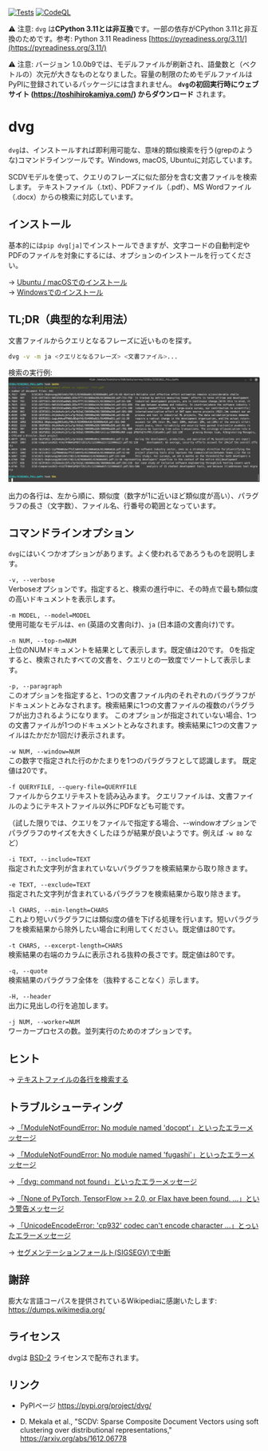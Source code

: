 [![Tests](https://github.com/tos-kamiya/dvg/actions/workflows/tests.yaml/badge.svg)](https://github.com/tos-kamiya/dvg/actions/workflows/tests.yaml) [![CodeQL](https://github.com/tos-kamiya/dvg/actions/workflows/codeql-analysis.yml/badge.svg)](https://github.com/tos-kamiya/dvg/actions/workflows/codeql-analysis.yml)

⚠️ 注意: `dvg` は**CPython 3.11とは非互換**です。一部の依存がCPython 3.11と非互換のためです。参考: Python 3.11 Readiness [https://pyreadiness.org/3.11/](https://pyreadiness.org/3.11/)  

⚠️ 注意: バージョン 1.0.0b9では、モデルファイルが刷新され、語彙数と（ベクトルの）次元が大きなものとなりました。容量の制限のためモデルファイルはPyPIに登録されているパッケージには含まれません。 **`dvg`の初回実行時にウェブサイト (https://toshihirokamiya.com/) からダウンロード** されます。  

# dvg

`dvg`は、インストールすれば即利用可能な、意味的類似検索を行う(grepのような)コマンドラインツールです。Windows, macOS, Ubuntuに対応しています。

SCDVモデルを使って、クエリのフレーズに似た部分を含む文書ファイルを検索します。
テキストファイル（.txt）、PDFファイル（.pdf）、MS Wordファイル（.docx）からの検索に対応しています。

## インストール

基本的には`pip dvg[ja]`でインストールできますが、文字コードの自動判定やPDFのファイルを対象にするには、オプションのインストールを行ってください。

&rarr; [Ubuntu / macOSでのインストール](docs/installation-on-ubuntu.ja_JP.md)  
&rarr; [Windowsでのインストール](docs/installation-on-windows.ja_JP.md)  

## TL;DR（典型的な利用法）

文書ファイルからクエリとなるフレーズに近いものを探す。

```sh
dvg -v -m ja <クエリとなるフレーズ> <文書ファイル>...
```

検索の実行例:  
![](docs/images/run1.png)

出力の各行は、左から順に、類似度（数字が1に近いほど類似度が高い）、パラグラフの長さ（文字数）、ファイル名、行番号の範囲となっています。

## コマンドラインオプション

`dvg`にはいくつかオプションがあります。よく使われるであろうものを説明します。

`-v, --verbose`  
Verboseオプションです。指定すると、検索の進行中に、その時点で最も類似度の高いドキュメントを表示します。

`-m MODEL, --model=MODEL`  
使用可能なモデルは、`en` (英語の文書向け)、`ja` (日本語の文書向け)です。

`-n NUM, --top-n=NUM`  
上位のNUMドキュメントを結果として表示します。既定値は20です。
0を指定すると、検索されたすべての文書を、クエリとの一致度でソートして表示します。

`-p, --paragraph`  
このオプションを指定すると、1つの文書ファイル内のそれぞれのパラグラフがドキュメントとみなされます。検索結果に1つの文書ファイルの複数のパラグラフが出力されるようになります。
このオプションが指定されていない場合、1つの文書ファイルが1つのドキュメントとみなされます。検索結果に1つの文書ファイルはたかだか1回だけ表示されます。

`-w NUM, --window=NUM`  
この数字で指定された行のかたまりを1つのパラグラフとして認識します。
既定値は20です。

`-f QUERYFILE, --query-file=QUERYFILE`  
ファイルからクエリテキストを読み込みます。
クエリファイルは、文書ファイルのようにテキストファイル以外にPDFなども可能です。

（試した限りでは、クエリをファイルで指定する場合、--windowオプションでパラグラフのサイズを大きくしたほうが結果が良いようです。例えば `-w 80` など）

`-i TEXT, --include=TEXT`  
指定された文字列が含まれていないパラグラフを検索結果から取り除きます。

`-e TEXT, --exclude=TEXT`  
指定された文字列が含まれているパラグラフを検索結果から取り除きます。

`-l CHARS, --min-length=CHARS`  
これより短いパラグラフには類似度の値を下げる処理を行います。短いパラグラフを検索結果から除外したい場合に利用してください。既定値は80です。

`-t CHARS, --excerpt-length=CHARS`  
検索結果の右端のカラムに表示される抜粋の長さです。既定値は80です。

`-q, --quote`  
検索結果のパラグラフ全体を（抜粋することなく）示します。

`-H, --header`  
出力に見出しの行を追加します。

`-j NUM, --worker=NUM`  
ワーカープロセスの数。並列実行のためのオプションです。

## ヒント

&rarr; [テキストファイルの各行を検索する](docs/search-individual-lines.ja_JP.md)  

## トラブルシューティング

&rarr; [「ModuleNotFoundError: No module named 'docopt'」といったエラーメッセージ](docs/troubleshooting.ja_JP.md#no-docopt)

&rarr; [「ModuleNotFoundError: No module named 'fugashi'」といったエラーメッセージ](docs/troubleshooting.ja_JP.md#no-fugashi)

&rarr; [「dvg: command not found」といったエラーメッセージ](docs/troubleshooting.ja_JP.md#command-not-found)

&rarr; [「None of PyTorch, TensorFlow >= 2.0, or Flax have been found. ...」という警告メッセージ](docs/troubleshooting.ja_JP.md#no-fugashi)

&rarr; [「UnicodeEncodeError: 'cp932' codec can't encode character ...」とっいたエラーメッセージ](docs/troubleshooting.ja_JP.md#cp932)

&rarr; [セグメンテーションフォールト(SIGSEGV)で中断](docs/troubleshooting.ja_JP.md#segfault)

## 謝辞

膨大な言語コーパスを提供されているWikipediaに感謝いたします:  
https://dumps.wikimedia.org/

## ライセンス

dvgは [BSD-2](https://opensource.org/licenses/BSD-2-Clause) ライセンスで配布されます。

## リンク

* PyPIページ https://pypi.org/project/dvg/

* D. Mekala et al., "SCDV: Sparse Composite Document Vectors using soft clustering over distributional representations," https://arxiv.org/abs/1612.06778
